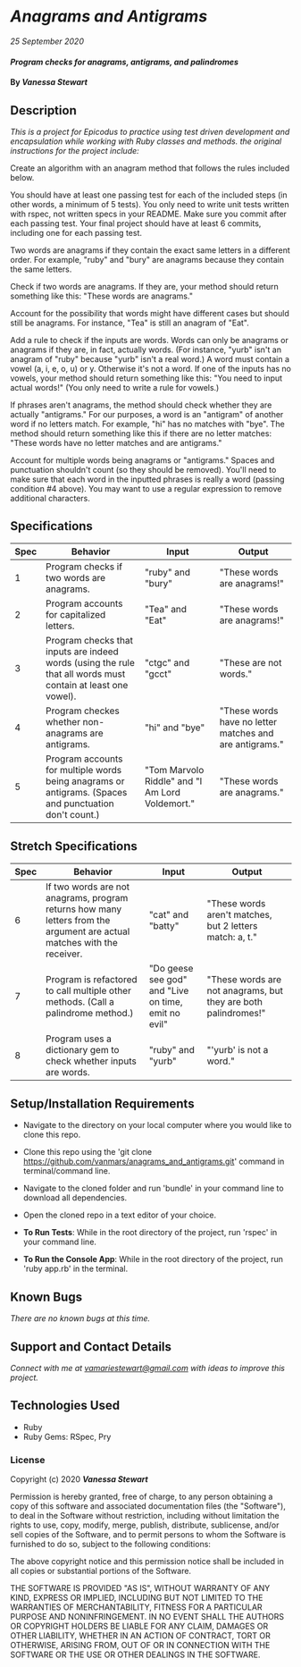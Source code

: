# _Anagrams and Antigrams_

_25 September 2020_

#### _Program checks for anagrams, antigrams, and palindromes_

#### By _**Vanessa Stewart**_

## Description

_This is a project for Epicodus to practice using test driven development and encapsulation while working with Ruby classes and methods. the original instructions for the project include:_

Create an algorithm with an anagram method that follows the rules included below.

You should have at least one passing test for each of the included steps (in other words, a minimum of 5 tests). You only need to write unit tests written with rspec, not written specs in your README. Make sure you commit after each passing test. Your final project should have at least 6 commits, including one for each passing test.

Two words are anagrams if they contain the exact same letters in a different order. For example, "ruby" and "bury" are anagrams because they contain the same letters.

Check if two words are anagrams. If they are, your method should return something like this: "These words are anagrams."

Account for the possibility that words might have different cases but should still be anagrams. For instance, "Tea" is still an anagram of "Eat".

Add a rule to check if the inputs are words. Words can only be anagrams or anagrams if they are, in fact, actually words. (For instance, "yurb" isn't an anagram of "ruby" because "yurb" isn't a real word.) A word must contain a vowel (a, i, e, o, u) or y. Otherwise it's not a word. If one of the inputs has no vowels, your method should return something like this: "You need to input actual words!" (You only need to write a rule for vowels.)

If phrases aren't anagrams, the method should check whether they are actually "antigrams." For our purposes, a word is an "antigram" of another word if no letters match. For example, "hi" has no matches with "bye". The method should return something like this if there are no letter matches: "These words have no letter matches and are antigrams."

Account for multiple words being anagrams or "antigrams." Spaces and punctuation shouldn't count (so they should be removed). You'll need to make sure that each word in the inputted phrases is really a word (passing condition #4 above). You may want to use a regular expression to remove additional characters.

## Specifications
| Spec     | Behavior | Input    | Output   |
| -------- | -------- | -------- | -------- |
| 1 | Program checks if two words are anagrams. | "ruby" and "bury" | "These words are anagrams!" |
| 2 | Program accounts for capitalized letters. | "Tea" and "Eat" | "These words are anagrams!" |
| 3 | Program checks that inputs are indeed words (using the rule that all words must contain at least one vowel). | "ctgc" and "gcct" | "These are not words." |
| 4 | Program checkes whether non-anagrams are antigrams. | "hi" and "bye" | "These words have no letter matches and are antigrams." |
| 5 | Program accounts for multiple words being anagrams or antigrams. (Spaces and punctuation don't count.) | "Tom Marvolo Riddle" and "I Am Lord Voldemort." | "These words are anagrams." |

## Stretch Specifications
| Spec     | Behavior | Input    | Output   |
| -------- | -------- | -------- | -------- |
| 6 | If two words are not anagrams, program returns how many letters from the argument are actual matches with the receiver. | "cat" and "batty" | "These words aren't matches, but 2 letters match: a, t." |
| 7 | Program is refactored to call multiple other methods. (Call a palindrome method.) | "Do geese see god" and "Live on time, emit no evil"| "These words are not anagrams, but they are both palindromes!" |
| 8 | Program uses a dictionary gem to check whether inputs are words. | "ruby" and "yurb" | "'yurb' is not a word." |

## Setup/Installation Requirements

- Navigate to the directory on your local computer where you would like to clone this repo.
- Clone this repo using the 'git clone https://github.com/vanmars/anagrams_and_antigrams.git' command in terminal/command line.
- Navigate to the cloned folder and run 'bundle' in your command line to download all dependencies.
- Open the cloned repo in a text editor of your choice.

- **To Run Tests**: While in the root directory of the project, run 'rspec' in your command line.
- **To Run the Console App**: While in the root directory of the project, run 'ruby app.rb' in the terminal.

## Known Bugs

_There are no known bugs at this time._

## Support and Contact Details

_Connect with me at vamariestewart@gmail.com with ideas to improve this project._

## Technologies Used

* Ruby
* Ruby Gems: RSpec, Pry

### License

Copyright (c) 2020 **_Vanessa Stewart_**

Permission is hereby granted, free of charge, to any person obtaining a copy of this software and associated documentation files (the "Software"), to deal in the Software without restriction, including without limitation the rights to use, copy, modify, merge, publish, distribute, sublicense, and/or sell copies of the Software, and to permit persons to whom the Software is furnished to do so, subject to the following conditions:

The above copyright notice and this permission notice shall be included in all copies or substantial portions of the Software.

THE SOFTWARE IS PROVIDED "AS IS", WITHOUT WARRANTY OF ANY KIND, EXPRESS OR IMPLIED, INCLUDING BUT NOT LIMITED TO THE WARRANTIES OF MERCHANTABILITY, FITNESS FOR A PARTICULAR PURPOSE AND NONINFRINGEMENT. IN NO EVENT SHALL THE AUTHORS OR COPYRIGHT HOLDERS BE LIABLE FOR ANY CLAIM, DAMAGES OR OTHER LIABILITY, WHETHER IN AN ACTION OF CONTRACT, TORT OR OTHERWISE, ARISING FROM, OUT OF OR IN CONNECTION WITH THE SOFTWARE OR THE USE OR OTHER DEALINGS IN THE SOFTWARE.
